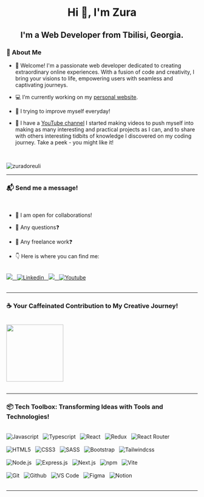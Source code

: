 <h1 align="center">Hi 👋, I'm Zura</h1>
<h2 align="center">I'm a Web Developer from Tbilisi, Georgia.</h2>
<h3>👦 About Me</h3>

- 📢 Welcome! I'm a passionate web developer dedicated to creating extraordinary online experiences. With a fusion of code and creativity, I bring your visions to life, empowering users with seamless and captivating journeys.

- 💻 I’m currently working on my <a href="https://aleksandarpopovic.com/">personal website</a>.

- 🧠 I trying to improve myself everyday!

- 🎥 I have a <a href="https://www.youtube.com/@codekeeperzd/videos">YouTube channel</a>  I started making videos to push myself into making as many interesting and practical projects as I can, and to share with others interesting tidbits of knowledge I discovered on my coding journey. Take a peek - you might like it!

<br>  
  
<p align="left"> <img src="https://komarev.com/ghpvc/?username=zuradoreuli&label=Profile%20views&color=0e75b6&style=flat" alt="zuradoreuli" /></p>
<hr>
<h3>📬 Send me a message!</h3>
<br>

- 🤝 I am open for collaborations!

- 💬 Any questions❓

- 💼 Any freelance work❓

- 👇 Here is where you can find me:

<br>
<div>
  <a href="mailto:zuradoredev@gmail.com">
    <img src="https://img.shields.io/badge/gmail-%23D14836.svg?&style=for-the-badge&logo=gmail&logoColor=white"/>&nbsp;&nbsp;
  </a>
  <a href="https://www.linkedin.com/in/zura-doreuli-96116b240/">
    <img alt="Linkedin" src="https://img.shields.io/badge/linkedin-0077B5?logo=linkedin&logoColor=white&style=for-the-badge"/>&nbsp;&nbsp;
  </a>
  <a href="https://www.facebook.com/profile.php?id=100090428774500">
    <img src="https://img.shields.io/badge/facebook-%233B5998.svg?&style=for-the-badge&logo=facebook&logoColor=white"/>&nbsp;&nbsp;
  </a>
  <a href="https://www.youtube.com/@codekeeperzd/videos">
    <img alt="Youtube" src="https://img.shields.io/badge/youtube-FF0000?logo=youtube&logoColor=white&style=for-the-badge" />
  </a>
</div>
<br>
<hr>
<h3>☕️ Your Caffeinated Contribution to My Creative Journey!</h3>
<br>
<div>
  <a href="https://www.buymeacoffee.com/https://bmc.link/zuradore">
    <img src="https://cdn.buymeacoffee.com/buttons/v2/default-yellow.png" width="150" />
  </a>
</div>
<br>
<hr>
<h3>📦 Tech Toolbox: Transforming Ideas with Tools and Technologies!</h3>
<br>
<div>
  <div>
    <span>	
      <img alt="Javascript" src="https://img.shields.io/badge/javascript-F7DF1E.svg?&style=for-the-badge&logo=javascript&logoColor=fff" />&nbsp;&nbsp;
    </span>
    <span>
      <img alt="Typescript" src="https://img.shields.io/badge/typescript-%23007ACC.svg?style=for-the-badge&logo=typescript&logoColor=white" />&nbsp;&nbsp;
    <span/>
    <span>
      <img alt="React" src="https://img.shields.io/badge/React-20232A?style=for-the-badge&logo=react&logoColor=61DAFB" />&nbsp;&nbsp;
    </span>
    <span>
      <img alt="Redux" src="https://img.shields.io/badge/redux-%23593d88.svg?style=for-the-badge&logo=redux&logoColor=white" />&nbsp;&nbsp;
    </span>
    <span>
      <img alt="React Router" src="https://img.shields.io/badge/React_Router-CA4245?style=for-the-badge&logo=react-router&logoColor=white" />&nbsp;&nbsp;
    </span>
  </div>
  <br>
  <div>
    <span>
      <img alt="HTML5" src="https://img.shields.io/badge/html-E34F26.svg?&style=for-the-badge&logo=html5&logoColor=fff" />&nbsp;&nbsp;
    </span>
    <span>	
      <img alt="CSS3" src="https://img.shields.io/badge/css-1572B6.svg?&style=for-the-badge&logo=css3&logoColor=fff" />&nbsp;&nbsp;
    </span>
    <span>	
      <img alt="SASS" src="https://img.shields.io/badge/sass-CF649A.svg?&style=for-the-badge&logo=sass&logoColor=fff" />&nbsp;&nbsp;
    </span>
    <span>	
      <img alt="Bootstrap" src="https://img.shields.io/badge/bootstrap-%23563D7C.svg?style=for-the-badge&logo=bootstrap&logoColor=white" />&nbsp;&nbsp;
    </span>
    <span>	
      <img alt="Tailwindcss" src="https://img.shields.io/badge/Tailwind_CSS-38B2AC?style=for-the-badge&logo=tailwind-css&logoColor=white" />&nbsp;&nbsp;
    </span>
  </div>
  <br>
  <div>
    <span>
      <img alt="Node.js" src="https://img.shields.io/badge/node.js%20-%2343853D.svg?&style=for-the-badge&logo=node.js&logoColor=white" />&nbsp;&nbsp;
    </span>
    <span>
      <img alt="Express.js" src="https://img.shields.io/badge/express.js-%23404d59.svg?style=for-the-badge&logo=express&logoColor=%2361DAFB" />&nbsp;&nbsp;
    <span/>
    <span>
      <img alt="Next.js" src="https://img.shields.io/badge/Next-black?style=for-the-badge&logo=next.js&logoColor=white" />&nbsp;&nbsp;
    </span>
    <span>
      <img alt="npm" src="https://img.shields.io/badge/npm-CB3837?style=for-the-badge&logo=npm&logoColor=white" />&nbsp;&nbsp;
    <span/>
    <span>
      <img alt="Vite" src="https://img.shields.io/badge/Vite-B73BFE?style=for-the-badge&logo=vite&logoColor=FFD62E" />&nbsp;&nbsp;
    <span/>
  </div>
  <br>
  <div>
    <span>
      <img alt="Git" src="https://img.shields.io/badge/git-F05033.svg?&style=for-the-badge&logo=git&logoColor=fff" />&nbsp;&nbsp;
    <span/>
    <span>
      <img alt="Github" src="https://img.shields.io/badge/github-000.svg?&style=for-the-badge&logo=github&logoColor=fff" />&nbsp;&nbsp;
    <span/>
    <span>
      <img alt="VS Code" src="https://img.shields.io/badge/vs code-007ACC.svg?&style=for-the-badge&logo=visual-studio-code&logoColor=fff" />&nbsp;&nbsp;
    <span/>
    <span>
      <img alt="Figma" src="https://img.shields.io/badge/Figma-F24E1E?style=for-the-badge&logo=figma&logoColor=white" />&nbsp;&nbsp;
    <span/>
    <span>
      <img alt="Notion" src="https://img.shields.io/badge/Notion-000000?style=for-the-badge&logo=notion&logoColor=white" />&nbsp;&nbsp;
    <span/>
  </div>
</div>
<br>
<hr>
